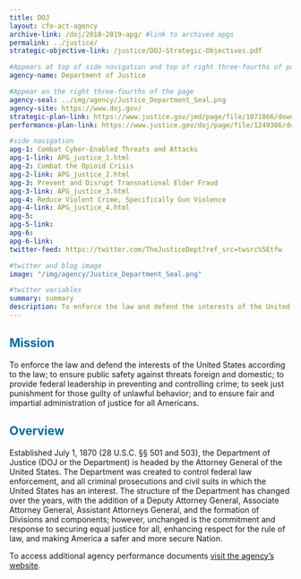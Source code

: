 ```yaml
---
title: DOJ
layout: cfo-act-agency
archive-link: /doj/2018-2019-apg/ #link to archived apgs
permalink: ../justice/
strategic-objective-link: /justice/DOJ-Strategic-Objectives.pdf

#Appears at top of side navigation and top of right three-fourths of page
agency-name: Department of Justice

#Appear on the right three-fourths of the page
agency-seal: ../img/agency/Justice_Department_Seal.png
agency-site: https://www.doj.gov/
strategic-plan-link: https://www.justice.gov/jmd/page/file/1071066/download
performance-plan-link: https://www.justice.gov/doj/page/file/1249306/download

#side navigation
apg-1: Combat Cyber-Enabled Threats and Attacks
apg-1-link: APG_justice_1.html
apg-2: Combat the Opioid Crisis
apg-2-link: APG_justice_2.html
apg-3: Prevent and Disrupt Transnational Elder Fraud
apg-3-link: APG_justice_3.html
apg-4: Reduce Violent Crime, Specifically Gun Violence
apg-4-link: APG_justice_4.html
apg-5:
apg-5-link:
apg-6:
apg-6-link:
twitter-feed: https://twitter.com/TheJusticeDept?ref_src=twsrc%5Etfw

#twitter and blog image
image: "/img/agency/Justice_Department_Seal.png"

#twitter variables
summary: summary
description: To enforce the law and defend the interests of the United States according to the law and to ensure fair and impartial justice for all Americans.
---
```


<div class="usa-grid usa-graphic_list-row">
  <div class="usa-width-one-whole usa-media_block agency-page-section">
    <h2 style="color:#046b99;">Mission</h2>
    <p>To enforce the law and defend the interests of the United States according to the law; to ensure public safety against threats foreign and domestic; to provide federal leadership in preventing and controlling crime; to seek just punishment for those guilty of unlawful behavior; and to ensure fair and impartial administration of justice for all Americans. </p>
  </div>
</div>

<div class="usa-grid usa-graphic_list-row">
  <div class="usa-width-one-whole usa-media_block agency-page-section">
    <h2 style="color:#046b99;">Overview</h2>
    <p>Established July 1, 1870 (28 U.S.C. &#xA7;&#xA7; 501 and 503), the Department of Justice (DOJ or the Department) is headed by the Attorney General of the United States.  The Department was created to control federal law enforcement, and all criminal prosecutions and civil suits in which the United States has an interest.  The structure of the Department has changed over the years, with the addition of a Deputy Attorney General, Associate Attorney General, Assistant Attorneys General, and the formation of Divisions and components; however, unchanged is the commitment and response to securing equal justice for all, enhancing respect for the rule of law, and making America a safer and more secure Nation. </p>
  </div>
</div>

<div class="usa-grid usa-graphic_list-row">
  <div class="usa-width-one-whole usa-media_block">
    <p>To access additional agency performance documents <a href="https://www.justice.gov/doj/budget-and-performance" target="_blank">visit the agency’s website</a>.</p>
  </div>
</div>
